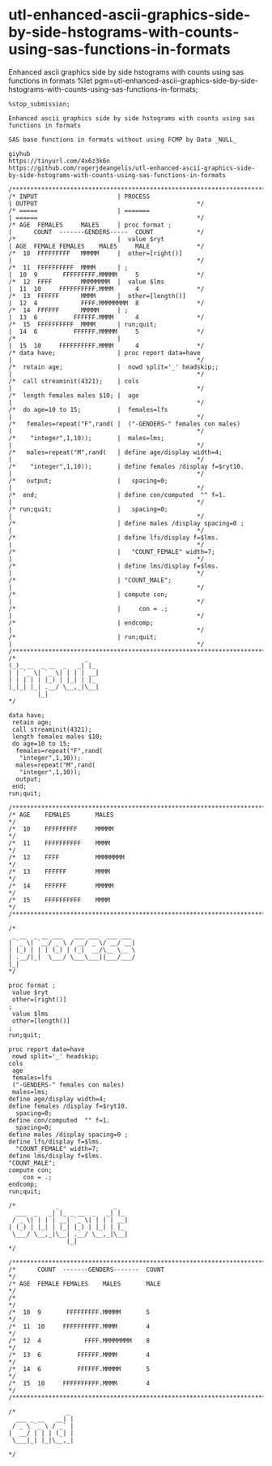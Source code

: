 # utl-enhanced-ascii-graphics-side-by-side-hstograms-with-counts-using-sas-functions-in-formats
Enhanced ascii graphics side by side hstograms with counts using sas functions in formats
    %let pgm=utl-enhanced-ascii-graphics-side-by-side-hstograms-with-counts-using-sas-functions-in-formats;

    %stop_submission;

    Enhanced ascii graphics side by side hstograms with counts using sas functions in formats

    SAS base functions in formats without using FCMP by Data _NULL_

    giyhub
    https://tinyurl.com/4x6z3k6n
    https://github.com/rogerjdeangelis/utl-enhanced-ascii-graphics-side-by-side-hstograms-with-counts-using-sas-functions-in-formats

    /**************************************************************************************************************************/
    /* INPUT                      | PROCESS                               | OUTPUT                                            */
    /* =====                      | =======                               | ======                                            */
    /* AGE  FEMALES     MALES     | proc format ;                         |      COUNT  -------GENDERS-----  COUNT            */
    /*                            |  value $ryt                           | AGE  FEMALE FEMALES    MALES     MALE             */
    /*  10  FFFFFFFFF   MMMMM     |  other=[right()]                      |                                                   */
    /*  11  FFFFFFFFFF  MMMM      | ;                                     |  10  9       FFFFFFFFF.MMMMM     5                */
    /*  12  FFFF        MMMMMMMM  |  value $lms                           |  11  10     FFFFFFFFFF.MMMM      4                */
    /*  13  FFFFFF      MMMM      |  other=[length()]                     |  12  4            FFFF.MMMMMMMM  8                */
    /*  14  FFFFFF      MMMMM     | ;                                     |  13  6          FFFFFF.MMMM      4                */
    /*  15  FFFFFFFFFF  MMMM      | run;quit;                             |  14  6          FFFFFF.MMMMM     5                */
    /*                            |                                       |  15  10     FFFFFFFFFF.MMMM      4                */
    /* data have;                 | proc report data=have                 |                                                   */
    /*  retain age;               |  nowd split='_' headskip;;            |                                                   */
    /*  call streaminit(4321);    | cols                                  |                                                   */
    /*  length females males $10; |  age                                  |                                                   */
    /*  do age=10 to 15;          |  females=lfs                          |                                                   */
    /*   females=repeat("F",rand( |  ("-GENDERS-" females con males)      |                                                   */
    /*    "integer",1,10));       |  males=lms;                           |                                                   */
    /*   males=repeat("M",rand(   | define age/display width=4;           |                                                   */
    /*    "integer",1,10));       | define females /display f=$ryt10.     |                                                   */
    /*   output;                  |   spacing=0;                          |                                                   */
    /*  end;                      | define con/computed  "" f=1.          |                                                   */
    /* run;quit;                  |   spacing=0;                          |                                                   */
    /*                            | define males /display spacing=0 ;     |                                                   */
    /*                            | define lfs/display f=$lms.            |                                                   */
    /*                            |   "COUNT_FEMALE" width=7;             |                                                   */
    /*                            | define lms/display f=$lms.            |                                                   */
    /*                            | "COUNT_MALE";                         |                                                   */
    /*                            | compute con;                          |                                                   */
    /*                            |     con = .;                          |                                                   */
    /*                            | endcomp;                              |                                                   */
    /*                            | run;quit;                             |                                                   */
    /**************************************************************************************************************************/
    /*                   _
    (_)_ __  _ __  _   _| |_
    | | `_ \| `_ \| | | | __|
    | | | | | |_) | |_| | |_
    |_|_| |_| .__/ \__,_|\__|
            |_|
    */

    data have;
     retain age;
     call streaminit(4321);
     length females males $10;
     do age=10 to 15;
      females=repeat("F",rand(
       "integer",1,10));
      males=repeat("M",rand(
       "integer",1,10));
      output;
     end;
    run;quit;

    /**************************************************************************************************************************/
    /* AGE    FEMALES       MALES                                                                                             */
    /*  10    FFFFFFFFF     MMMMM                                                                                             */
    /*  11    FFFFFFFFFF    MMMM                                                                                              */
    /*  12    FFFF          MMMMMMMM                                                                                          */
    /*  13    FFFFFF        MMMM                                                                                              */
    /*  14    FFFFFF        MMMMM                                                                                             */
    /*  15    FFFFFFFFFF    MMMM                                                                                              */
    /**************************************************************************************************************************/

    /*
     _ __  _ __ ___   ___ ___  ___ ___
    | `_ \| `__/ _ \ / __/ _ \/ __/ __|
    | |_) | | | (_) | (_|  __/\__ \__ \
    | .__/|_|  \___/ \___\___||___/___/
    |_|
    */

    proc format ;
     value $ryt
     other=[right()]
    ;
     value $lms
     other=[length()]
    ;
    run;quit;

    proc report data=have
     nowd split='_' headskip;
    cols
     age
     females=lfs
     ("-GENDERS-" females con males)
     males=lms;
    define age/display width=4;
    define females /display f=$ryt10.
      spacing=0;
    define con/computed  "" f=1.
      spacing=0;
    define males /display spacing=0 ;
    define lfs/display f=$lms.
      "COUNT_FEMALE" width=7;
    define lms/display f=$lms.
    "COUNT_MALE";
    compute con;
        con = .;
    endcomp;
    run;quit;

    /*           _               _
      ___  _   _| |_ _ __  _   _| |_
     / _ \| | | | __| `_ \| | | | __|
    | (_) | |_| | |_| |_) | |_| | |_
     \___/ \__,_|\__| .__/ \__,_|\__|
                    |_|
    */

    /**************************************************************************************************************************/
    /*      COUNT  -------GENDERS-------  COUNT                                                                               */
    /* AGE  FEMALE FEMALES    MALES       MALE                                                                                */
    /*                                                                                                                        */
    /*  10  9       FFFFFFFFF.MMMMM       5                                                                                   */
    /*  11  10     FFFFFFFFFF.MMMM        4                                                                                   */
    /*  12  4            FFFF.MMMMMMMM    8                                                                                   */
    /*  13  6          FFFFFF.MMMM        4                                                                                   */
    /*  14  6          FFFFFF.MMMMM       5                                                                                   */
    /*  15  10     FFFFFFFFFF.MMMM        4                                                                                   */
    /**************************************************************************************************************************/

    /*              _
      ___ _ __   __| |
     / _ \ `_ \ / _` |
    |  __/ | | | (_| |
     \___|_| |_|\__,_|

    */

